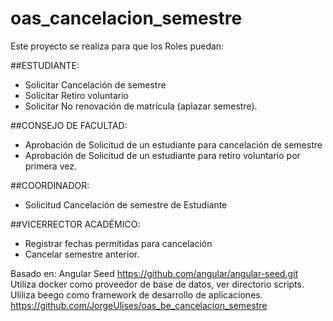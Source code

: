 # oas_cancelacion_semestre
Este proyecto se realiza para que los Roles puedan:

##ESTUDIANTE:

* Solicitar Cancelación de semestre
* Solicitar Retiro voluntario
* Solicitar No renovación de matrícula (aplazar semestre).

##CONSEJO DE FACULTAD:

* Aprobación de Solicitud de un estudiante para cancelación de semestre
* Aprobación de Solicitud de un estudiante para retiro voluntario por primera vez.

##COORDINADOR:

* Solicitud Cancelación de semestre de Estudiante

##VICERRECTOR ACADÉMICO:

* Registrar fechas permitidas para cancelación
* Cancelar semestre anterior.


Basado en: Angular Seed https://github.com/angular/angular-seed.git
Utiliza docker como proveedor de base de datos, ver directorio scripts.
Uliliza beego como framework de desarrollo de aplicaciones. https://github.com/JorgeUlises/oas_be_cancelacion_semestre

